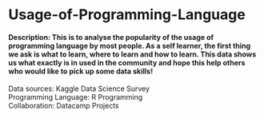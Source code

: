 # Usage-of-Programming-Language

#### Description: This is to analyse the popularity of the usage of programming language by most people. As a self learner, the first thing we ask is what to learn, where to learn and how to learn. This data shows us what exactly is in used in the community and hope this help others who would like to pick up some data skills!

Data sources: Kaggle Data Science Survey  
Programming Language: R Programming  
Collaboration: Datacamp Projects  
